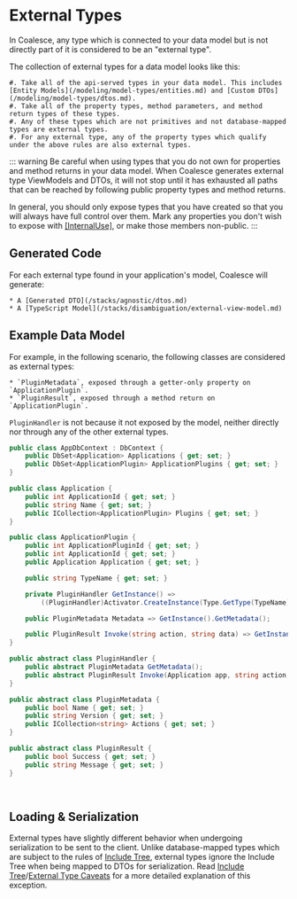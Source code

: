 # External Types

In Coalesce, any type which is connected to your data model but is not directly part of it is considered to be an "external type".

The collection of external types for a data model looks like this:
    
    #. Take all of the api-served types in your data model. This includes [Entity Models](/modeling/model-types/entities.md) and [Custom DTOs](/modeling/model-types/dtos.md).
    #. Take all of the property types, method parameters, and method return types of these types.
    #. Any of these types which are not primitives and not database-mapped types are external types.
    #. For any external type, any of the property types which qualify under the above rules are also external types.


::: warning
Be careful when using types that you do not own for properties and method returns in your data model. When Coalesce generates external type ViewModels and DTOs, it will not stop until it has exhausted all paths that can be reached by following public property types and method returns.

In general, you should only expose types that you have created so that you will always have full control over them. Mark any properties you don't wish to expose with [[InternalUse]](/modeling/model-components/attributes/internal-use.md), or make those members non-public.
:::


## Generated Code

For each external type found in your application's model, Coalesce will generate:

    * A [Generated DTO](/stacks/agnostic/dtos.md)
    * A [TypeScript Model](/stacks/disambiguation/external-view-model.md)


## Example Data Model

For example, in the following scenario, the following classes are considered as external types:

    * `PluginMetadata`, exposed through a getter-only property on `ApplicationPlugin`.
    * `PluginResult`, exposed through a method return on `ApplicationPlugin`. 

`PluginHandler` is not because it not exposed by the model, neither directly nor through any of the other external types.


``` c#
public class AppDbContext : DbContext {
    public DbSet<Application> Applications { get; set; }
    public DbSet<ApplicationPlugin> ApplicationPlugins { get; set; }
}

public class Application {
    public int ApplicationId { get; set; }
    public string Name { get; set; }
    public ICollection<ApplicationPlugin> Plugins { get; set; }
}

public class ApplicationPlugin {
    public int ApplicationPluginId { get; set; }
    public int ApplicationId { get; set; }
    public Application Application { get; set; }

    public string TypeName { get; set; }

    private PluginHandler GetInstance() => 
        ((PluginHandler)Activator.CreateInstance(Type.GetType(TypeName)));

    public PluginMetadata Metadata => GetInstance().GetMetadata();

    public PluginResult Invoke(string action, string data) => GetInstance().Invoke(Application, action, data);
}

public abstract class PluginHandler { 
    public abstract PluginMetadata GetMetadata();
    public abstract PluginResult Invoke(Application app, string action, string data);
}

public abstract class PluginMetadata { 
    public bool Name { get; set; }
    public string Version { get; set; }
    public ICollection<string> Actions { get; set; }
}

public abstract class PluginResult { 
    public bool Success { get; set; }
    public string Message { get; set; }
}

        
```

## Loading & Serialization

External types have slightly different behavior when undergoing serialization to be sent to the client. Unlike database-mapped types which are subject to the rules of [Include Tree](/concepts/include-tree.md), external types ignore the Include Tree when being mapped to DTOs for serialization. Read [Include Tree](/concepts/include-tree.md)/[External Type Caveats](/concepts/include-tree.md#external-type-caveats) for a more detailed explanation of this exception.